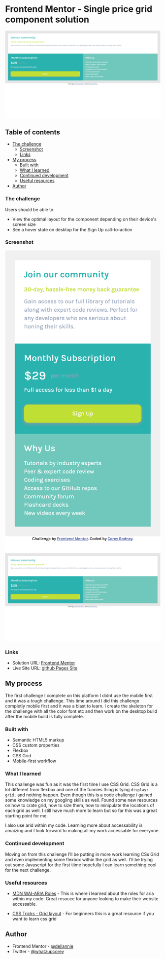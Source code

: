 # Frontend Mentor - Single price grid component solution

![Design preview for the Single price grid component coding challenge](./design/final-desktop-preview.png)

## Table of contents

- [The challenge](#the-challenge)
  - [Screenshot](#screenshot)
  - [Links](#links)
- [My process](#my-process)
  - [Built with](#built-with)
  - [What I learned](#what-i-learned)
  - [Continued development](#continued-development)
  - [Useful resources](#useful-resources)
- [Author](#author)

### The challenge

Users should be able to:

- View the optimal layout for the component depending on their device's screen size
- See a hover state on desktop for the Sign Up call-to-action

### Screenshot

![](./design/final-mobile-preview.png)
![](./design/final-desktop-preview.png)


### Links

- Solution URL: [Frontend Mentor](https://dellannie.github.io/single-price-grid-component-master/#)
- Live Site URL: [github Pages Site](https://dellannie.github.io/single-price-grid-component-master/)

## My process
The first challenge I complete on this platform I didnt use the mobile first and it was a tough challenge. This time around I did this challenge completly mobile first and it was a blast to learn. I create the skeleton for the challenge with all the color font etc and then work on the desktop build after the mobile build is fully complete.
### Built with

- Semantic HTML5 markup
- CSS custom properties
- Flexbox
- CSS Grid
- Mobile-first workflow


### What I learned

This challenge was fun as it was the first time I use CSS Grid. CSS Grid is a lot different from flexbox and one of the funnies thing is tying ```display: grid;``` and nothing happen. Even though this is a code challenge i gained some knowledge on my googling skills as well. Found some new resources on how to crate grid, how to size them, how to minipulate the locations of each grid as well. I still have much more to learn but so far this was a great starting point for me. 

I also use arid within my code. Learning more about accessability is amaizing and I look forward to making all my work accessable for everyone.

### Continued development

Moving on from this challenge I'll be putting in more work learning CSs Grid and even implementing some flexbox within the grid as well. I'll be trying out some Javascript for the first tiime hopefully I can learn something cool for the next challenge.

### Useful resources

- [MDN WAI-ARIA Roles](https://developer.mozilla.org/en-US/docs/Web/Accessibility/ARIA/Roles) - This is where i learned about the roles for aria within my code. Great resouce for anyone looking to make their website accessable.

- [CSS Tricks - Grid layout](https://css-tricks.com/snippets/css/complete-guide-grid/) - For beginners this is a great resource if you want to learn css grid


## Author

- Frontend Mentor - [@dellannie](https://www.frontendmentor.io/profile/dellannie)
- Twitter - [@whatzupcorey](https://www.twitter.com/whatzupcorey)
